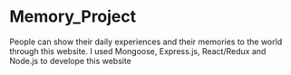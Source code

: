 # Memory_Project
People can show their daily experiences and their memories to the world through this website. I used Mongoose, Express.js, React/Redux and Node.js to develope this website
